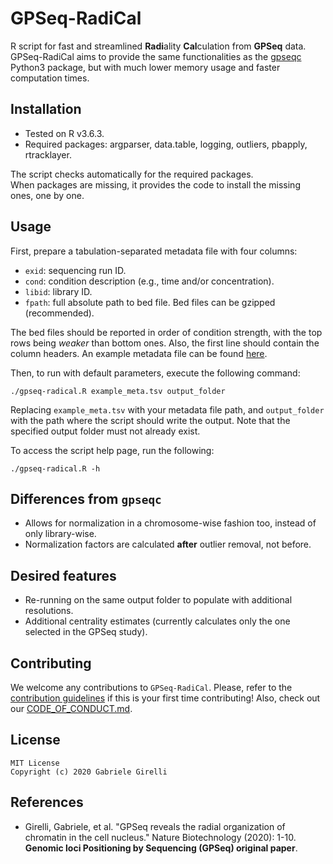 # GPSeq-RadiCal
R script for fast and streamlined **Radi**ality **Cal**culation from **GPSeq** data. GPSeq-RadiCal aims to provide the same functionalities as the [gpseqc](https://github.com/ggirelli/gpseqc) Python3 package, but with much lower memory usage and faster computation times.

## Installation

* Tested on R v3.6.3.
* Required packages: argparser, data.table, logging, outliers, pbapply, rtracklayer.

The script checks automatically for the required packages.  
When packages are missing, it provides the code to install the missing ones, one by one.

## Usage

First, prepare a tabulation-separated metadata file with four columns:

* `exid`: sequencing run ID.
* `cond`: condition description (e.g., time and/or concentration).
* `libid`: library ID.
* `fpath`: full absolute path to bed file. Bed files can be gzipped (recommended).

The bed files should be reported in order of condition strength, with the top rows being *weaker* than bottom ones. Also, the first line should contain the column headers. An example metadata file can be found [here](example_meta.tsv).

Then, to run with default parameters, execute the following command:

```
./gpseq-radical.R example_meta.tsv output_folder
```

Replacing `example_meta.tsv` with your metadata file path, and `output_folder` with the path where the script should write the output. Note that the specified output folder must not already exist.

To access the script help page, run the following:

```
./gpseq-radical.R -h
```

## Differences from `gpseqc`

* Allows for normalization in a chromosome-wise fashion too, instead of only library-wise.
* Normalization factors are calculated **after** outlier removal, not before.

## Desired features

* Re-running on the same output folder to populate with additional resolutions.
* Additional centrality estimates (currently calculates only the one selected in the GPSeq study).

## Contributing

We welcome any contributions to `GPSeq-RadiCal`. Please, refer to the [contribution guidelines](CONTRIBUTING.md) if this is your first time contributing! Also, check out our [CODE_OF_CONDUCT.md](CODE_OF_CONDUCT.md).

## License

```
MIT License
Copyright (c) 2020 Gabriele Girelli
```

## References

* Girelli, Gabriele, et al. "GPSeq reveals the radial organization of chromatin in the cell nucleus." Nature Biotechnology (2020): 1-10. **Genomic loci Positioning by Sequencing (GPSeq) original paper**.